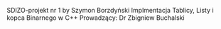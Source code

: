 SDIZO-projekt nr 1 by Szymon Borzdyński
Implmentacja Tablicy, Listy i kopca Binarnego w C++
Prowadzący: Dr Zbigniew Buchalski
